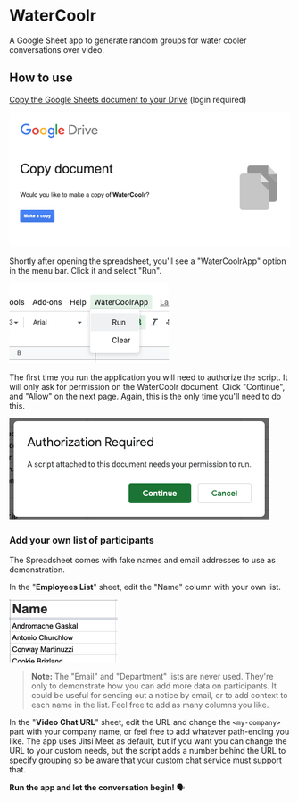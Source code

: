 # WaterCoolr
A Google Sheet app to generate random groups for water cooler conversations over video.



## How to use

[Copy the Google Sheets document to your Drive](https://docs.google.com/spreadsheets/d/1-D36ZWbM8Mp0l4JDLSi7AWmCY8ooQkjtIXDTMT2m0As/copy) (login required)

![image-20200425151536126](images/image-20200425151536126.png)

Shortly after opening the spreadsheet, you'll see a "WaterCoolrApp" option in the menu bar. 
Click it and select "Run".

![image-20200425151859836](images/image-20200425151859836.png)

The first time you run the application you will need to authorize the script. It will only ask for permission on the WaterCoolr document. Click "Continue", and "Allow" on the next page. Again, this is the only time you'll need to do this.

 ![image-20200425151715218](images/image-20200425151715218.png)



### Add your own list of participants

The Spreadsheet comes with fake names and email addresses to use as demonstration. 

In the "**Employees List**" sheet, edit the "Name" column with your own list.

![image-20200425153545788](images/image-20200425153545788.png)

> **Note:** The "Email" and "Department" lists are never used. They're only to demonstrate how you can add more data on participants. It could be useful for sending out a notice by email, or to add context to each name in the list. Feel free to add as many columns you like.

In the "**Video Chat URL**" sheet, edit the URL and change the `<my-company>` part with your company name, or feel free to add whatever path-ending you like. The app uses Jitsi Meet as default, but if you want you can change the URL to your custom needs, but the script adds a number behind the URL to specify grouping so be aware that your custom chat service must support that.



**Run the app and let the conversation begin!** 🗣

